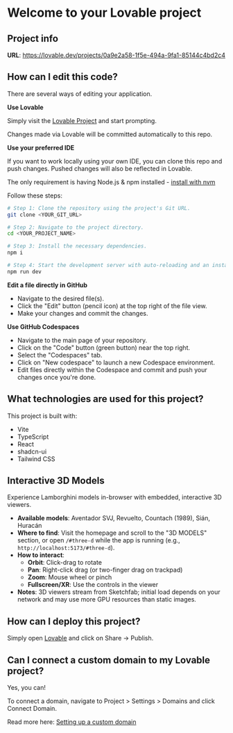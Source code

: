 # Welcome to your Lovable project

## Project info

**URL**: https://lovable.dev/projects/0a9e2a58-1f5e-494a-9fa1-85144c4bd2c4

## How can I edit this code?

There are several ways of editing your application.

**Use Lovable**

Simply visit the [Lovable Project](https://lovable.dev/projects/0a9e2a58-1f5e-494a-9fa1-85144c4bd2c4) and start prompting.

Changes made via Lovable will be committed automatically to this repo.

**Use your preferred IDE**

If you want to work locally using your own IDE, you can clone this repo and push changes. Pushed changes will also be reflected in Lovable.

The only requirement is having Node.js & npm installed - [install with nvm](https://github.com/nvm-sh/nvm#installing-and-updating)

Follow these steps:

```sh
# Step 1: Clone the repository using the project's Git URL.
git clone <YOUR_GIT_URL>

# Step 2: Navigate to the project directory.
cd <YOUR_PROJECT_NAME>

# Step 3: Install the necessary dependencies.
npm i

# Step 4: Start the development server with auto-reloading and an instant preview.
npm run dev
```

**Edit a file directly in GitHub**

- Navigate to the desired file(s).
- Click the "Edit" button (pencil icon) at the top right of the file view.
- Make your changes and commit the changes.

**Use GitHub Codespaces**

- Navigate to the main page of your repository.
- Click on the "Code" button (green button) near the top right.
- Select the "Codespaces" tab.
- Click on "New codespace" to launch a new Codespace environment.
- Edit files directly within the Codespace and commit and push your changes once you're done.

## What technologies are used for this project?

This project is built with:

- Vite
- TypeScript
- React
- shadcn-ui
- Tailwind CSS

## Interactive 3D Models

Experience Lamborghini models in-browser with embedded, interactive 3D viewers.

- **Available models**: Aventador SVJ, Revuelto, Countach (1989), Sián, Huracán
- **Where to find**: Visit the homepage and scroll to the "3D MODELS" section, or open `/#three-d` while the app is running (e.g., `http://localhost:5173/#three-d`).
- **How to interact**:
  - **Orbit**: Click-drag to rotate
  - **Pan**: Right-click drag (or two-finger drag on trackpad)
  - **Zoom**: Mouse wheel or pinch
  - **Fullscreen/XR**: Use the controls in the viewer
- **Notes**: 3D viewers stream from Sketchfab; initial load depends on your network and may use more GPU resources than static images.

## How can I deploy this project?

Simply open [Lovable](https://lovable.dev/projects/0a9e2a58-1f5e-494a-9fa1-85144c4bd2c4) and click on Share -> Publish.

## Can I connect a custom domain to my Lovable project?

Yes, you can!

To connect a domain, navigate to Project > Settings > Domains and click Connect Domain.

Read more here: [Setting up a custom domain](https://docs.lovable.dev/features/custom-domain#custom-domain)
